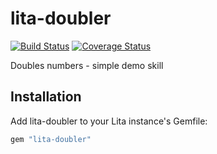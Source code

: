 # lita-doubler

[![Build Status](https://travis-ci.org/helmihidzir/lita-doubler.png?branch=master)](https://travis-ci.org/helmihidzir/lita-doubler)
[![Coverage Status](https://coveralls.io/repos/github/helmihidzir/lita-doubler/badge.svg?branch=master)](https://coveralls.io/github/helmihidzir/lita-doubler?branch=master)

Doubles numbers - simple demo skill

## Installation

Add lita-doubler to your Lita instance's Gemfile:

``` ruby
gem "lita-doubler"
```
